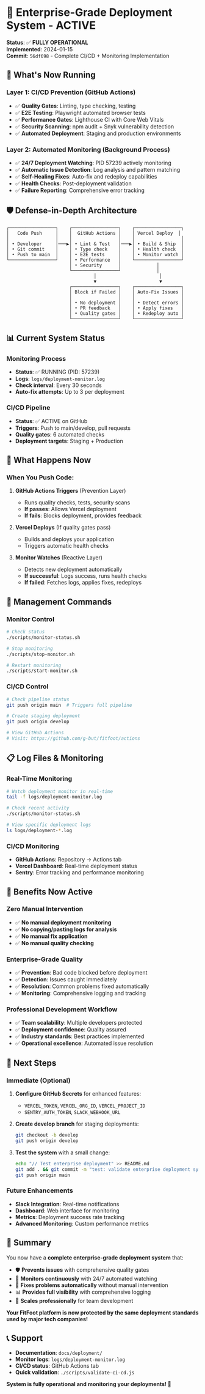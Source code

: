 # 🎉 Enterprise-Grade Deployment System - ACTIVE

**Status**: ✅ **FULLY OPERATIONAL**  
**Implemented**: 2024-01-15  
**Commit**: `56df698` - Complete CI/CD + Monitoring Implementation

## 🚀 **What's Now Running**

### **Layer 1: CI/CD Prevention (GitHub Actions)**
- ✅ **Quality Gates**: Linting, type checking, testing
- ✅ **E2E Testing**: Playwright automated browser tests
- ✅ **Performance Gates**: Lighthouse CI with Core Web Vitals
- ✅ **Security Scanning**: npm audit + Snyk vulnerability detection
- ✅ **Automated Deployment**: Staging and production environments

### **Layer 2: Automated Monitoring (Background Process)**
- ✅ **24/7 Deployment Watching**: PID 57239 actively monitoring
- ✅ **Automatic Issue Detection**: Log analysis and pattern matching
- ✅ **Self-Healing Fixes**: Auto-fix and redeploy capabilities
- ✅ **Health Checks**: Post-deployment validation
- ✅ **Failure Reporting**: Comprehensive error tracking

## 🛡️ **Defense-in-Depth Architecture**

```
┌─────────────────┐    ┌─────────────────┐    ┌─────────────────┐
│   Code Push     │    │  GitHub Actions │    │ Vercel Deploy  │
│                 │    │                 │    │                 │
│ • Developer     │───▶│ • Lint & Test   │───▶│ • Build & Ship  │
│ • Git commit    │    │ • Type check    │    │ • Health check  │
│ • Push to main  │    │ • E2E tests     │    │ • Monitor watch │
└─────────────────┘    │ • Performance   │    └─────────────────┘
                       │ • Security      │             │
                       └─────────────────┘             │
                                │                       │
                                ▼                       ▼
                       ┌─────────────────┐    ┌─────────────────┐
                       │ Block if Failed │    │ Auto-Fix Issues │
                       │                 │    │                 │
                       │ • No deployment │    │ • Detect errors │
                       │ • PR feedback   │    │ • Apply fixes   │
                       │ • Quality gates │    │ • Redeploy auto │
                       └─────────────────┘    └─────────────────┘
```

## 📊 **Current System Status**

### **Monitoring Process**
- **Status**: ✅ RUNNING (PID: 57239)
- **Logs**: `logs/deployment-monitor.log`
- **Check interval**: Every 30 seconds
- **Auto-fix attempts**: Up to 3 per deployment

### **CI/CD Pipeline**
- **Status**: ✅ ACTIVE on GitHub
- **Triggers**: Push to main/develop, pull requests
- **Quality gates**: 6 automated checks
- **Deployment targets**: Staging + Production

## 🎯 **What Happens Now**

### **When You Push Code:**

1. **GitHub Actions Triggers** (Prevention Layer)
   - Runs quality checks, tests, security scans
   - **If passes**: Allows Vercel deployment
   - **If fails**: Blocks deployment, provides feedback

2. **Vercel Deploys** (If quality gates pass)
   - Builds and deploys your application
   - Triggers automatic health checks

3. **Monitor Watches** (Reactive Layer)
   - Detects new deployment automatically
   - **If successful**: Logs success, runs health checks
   - **If failed**: Fetches logs, applies fixes, redeploys

## 🔧 **Management Commands**

### **Monitor Control**
```bash
# Check status
./scripts/monitor-status.sh

# Stop monitoring
./scripts/stop-monitor.sh

# Restart monitoring
./scripts/start-monitor.sh
```

### **CI/CD Control**
```bash
# Check pipeline status
git push origin main  # Triggers full pipeline

# Create staging deployment
git push origin develop

# View GitHub Actions
# Visit: https://github.com/g-but/fitfoot/actions
```

## 📋 **Log Files & Monitoring**

### **Real-Time Monitoring**
```bash
# Watch deployment monitor in real-time
tail -f logs/deployment-monitor.log

# Check recent activity
./scripts/monitor-status.sh

# View specific deployment logs
ls logs/deployment-*.log
```

### **CI/CD Monitoring**
- **GitHub Actions**: Repository → Actions tab
- **Vercel Dashboard**: Real-time deployment status
- **Sentry**: Error tracking and performance monitoring

## 🎉 **Benefits Now Active**

### **Zero Manual Intervention**
- ✅ **No manual deployment monitoring**
- ✅ **No copying/pasting logs for analysis**
- ✅ **No manual fix application**
- ✅ **No manual quality checking**

### **Enterprise-Grade Quality**
- ✅ **Prevention**: Bad code blocked before deployment
- ✅ **Detection**: Issues caught immediately
- ✅ **Resolution**: Common problems fixed automatically
- ✅ **Monitoring**: Comprehensive logging and tracking

### **Professional Development Workflow**
- ✅ **Team scalability**: Multiple developers protected
- ✅ **Deployment confidence**: Quality assured
- ✅ **Industry standards**: Best practices implemented
- ✅ **Operational excellence**: Automated issue resolution

## 🚀 **Next Steps**

### **Immediate (Optional)**
1. **Configure GitHub Secrets** for enhanced features:
   - `VERCEL_TOKEN`, `VERCEL_ORG_ID`, `VERCEL_PROJECT_ID`
   - `SENTRY_AUTH_TOKEN`, `SLACK_WEBHOOK_URL`

2. **Create develop branch** for staging deployments:
   ```bash
   git checkout -b develop
   git push origin develop
   ```

3. **Test the system** with a small change:
   ```bash
   echo "// Test enterprise deployment" >> README.md
   git add . && git commit -m "test: validate enterprise deployment system"
   git push origin main
   ```

### **Future Enhancements**
- **Slack Integration**: Real-time notifications
- **Dashboard**: Web interface for monitoring
- **Metrics**: Deployment success rate tracking
- **Advanced Monitoring**: Custom performance metrics

## 🎯 **Summary**

You now have a **complete enterprise-grade deployment system** that:

- 🛡️ **Prevents issues** with comprehensive quality gates
- 🔄 **Monitors continuously** with 24/7 automated watching
- 🔧 **Fixes problems automatically** without manual intervention
- 📊 **Provides full visibility** with comprehensive logging
- 🚀 **Scales professionally** for team development

**Your FitFoot platform is now protected by the same deployment standards used by major tech companies!**

## 📞 **Support**

- **Documentation**: `docs/deployment/`
- **Monitor logs**: `logs/deployment-monitor.log`
- **CI/CD status**: GitHub Actions tab
- **Quick validation**: `./scripts/validate-ci-cd.js`

**System is fully operational and monitoring your deployments! 🎉**